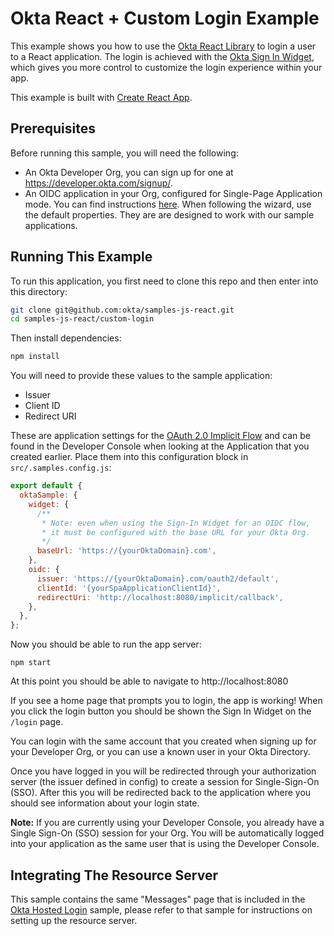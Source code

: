 # Okta React + Custom Login Example

This example shows you how to use the [Okta React Library][] to login a user to a React application.  The login is achieved with the [Okta Sign In Widget][], which gives you more control to customize the login experience within your app.

This example is built with [Create React App][].

## Prerequisites

Before running this sample, you will need the following:

* An Okta Developer Org, you can sign up for one at https://developer.okta.com/signup/.
* An OIDC application in your Org, configured for Single-Page Application mode. You can find instructions [here][OIDC SPA Setup Instructions].  When following the wizard, use the default properties.  They are are designed to work with our sample applications.


## Running This Example

To run this application, you first need to clone this repo and then enter into this directory:

```bash
git clone git@github.com:okta/samples-js-react.git
cd samples-js-react/custom-login
```

Then install dependencies:

```bash
npm install
```

You will need to provide these values to the sample application:

* Issuer
* Client ID
* Redirect URI

These are application settings for the [OAuth 2.0 Implicit Flow][] and can be found in the Developer Console when looking at the Application that you created earlier.  Place them into this configuration block in  `src/.samples.config.js`:


```javascript
export default {
  oktaSample: {
    widget: {
      /**
       * Note: even when using the Sign-In Widget for an OIDC flow,
       * it must be configured with the base URL for your Okta Org.
       */
      baseUrl: 'https://{yourOktaDomain}.com',
    },
    oidc: {
      issuer: 'https://{yourOktaDomain}.com/oauth2/default',
      clientId: '{yourSpaApplicationClientId}',
      redirectUri: 'http://localhost:8080/implicit/callback',
    },
  },
};

```

Now you should be able to run the app server:

```
npm start
```

At this point you should be able to navigate to http://localhost:8080

If you see a home page that prompts you to login, the app is working!  When you click the login button you should be shown the Sign In Widget on the `/login` page.

You can login with the same account that you created when signing up for your Developer Org, or you can use a known user in your Okta Directory.

Once you have logged in you will be redirected through your authorization server (the issuer defined in config) to create a session for Single-Sign-On (SSO).  After this you will be redirected back to the application where you should see information about your login state.

**Note:** If you are currently using your Developer Console, you already have a Single Sign-On (SSO) session for your Org.  You will be automatically logged into your application as the same user that is using the Developer Console.


## Integrating The Resource Server

This sample contains the same "Messages" page that is included in the [Okta Hosted Login](/okta-hosted-login) sample, please refer to that sample for instructions on setting up the resource server.

[Create React App]: https://github.com/facebookincubator/create-react-app
[OAuth 2.0 Implicit Flow]: https://developer.okta.com/authentication-guide/implementing-authentication/implicit
[Okta React Library]: https://github.com/okta/okta-oidc-js/tree/master/packages/okta-react
[OIDC SPA Setup Instructions]: https://developer.okta.com/authentication-guide/implementing-authentication/implicit#1-setting-up-your-application
[Okta Sign In Widget]: https://github.com/okta/okta-signin-widget